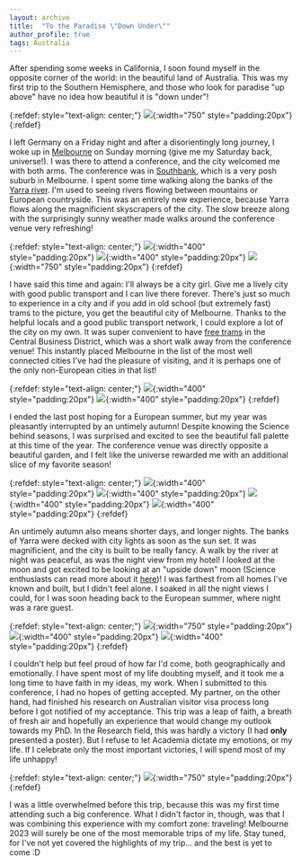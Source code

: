 ```yaml
---
layout: archive
title:  "To the Paradise \"Down Under\""
author_profile: true
tags: Australia
---
```


After spending some weeks in California, I soon found myself in the opposite corner of the world: in the beautiful land of Australia. This was my first trip to the Southern Hemisphere, and those who look for paradise "up above" have no idea how beautiful it is "down under"!

{:refdef: style="text-align: center;"}
![](/images/Melbourne1_1.jpg){:width="750" style="padding:20px"}
{:refdef}

I left Germany on a Friday night and after a disorientingly long journey, I woke up in [Melbourne](https://en.wikipedia.org/wiki/Melbourne) on Sunday morning (give me my Saturday back, universe!). I was there to attend a conference, and the city welcomed me with both arms. The conference was in [Southbank](https://en.wikipedia.org/wiki/Southbank,_Victoria), which is a very posh suburb in Melbourne. I spent some time walking along the banks of the [Yarra river](https://en.wikipedia.org/wiki/Yarra_River). I'm used to seeing rivers flowing between mountains or European countryside. This was an entirely new experience, because Yarra flows along the magnificient skyscrapers of the city. The slow breeze along with the surprisingly sunny weather made walks around the conference venue very refreshing!

{:refdef: style="text-align: center;"}
![](/images/Melbourne1_2.jpg){:width="400" style="padding:20px"}
![](/images/Melbourne1_3.jpg){:width="400" style="padding:20px"}
![](/images/Melbourne1_4.jpg){:width="750" style="padding:20px"}
{:refdef}

I have said this time and again: I'll always be a city girl. Give me a lively city with good public transport and I can live there forever. There's just so much to experience in a city and if you add in old school (but extremely fast) trams to the picture, you get the beautiful city of Melbourne. Thanks to the helpful locals and a good public transport network, I could explore a lot of the city on my own. It was super convenient to have [free trams](https://www.ptv.vic.gov.au/assets/PDFs/Maps/Network-maps/5b4a3efe80/PTV-Free-Tram-Zone-Map.pdf) in the Central Business District, which was a short walk away from the conference venue! This instantly placed Melbourne in the list of the most well connected cities I've had the pleasure of visiting, and it is perhaps one of the only non-European cities in that list! 

{:refdef: style="text-align: center;"}
![](/images/Melbourne1_5.jpg){:width="400" style="padding:20px"}
![](/images/Melbourne1_6.jpg){:width="400" style="padding:20px"}
{:refdef}

I ended the last post hoping for a European summer, but my year was pleasantly interrupted by an untimely autumn! Despite knowing the Science behind seasons, I was surprised and excited to see the beautiful fall palette at this time of the year. The conference venue was directly opposite a beautiful garden, and I felt like the universe rewarded me with an additional slice of my favorite season!

{:refdef: style="text-align: center;"}
![](/images/Melbourne1_7.jpg){:width="400" style="padding:20px"}
![](/images/Melbourne1_10.jpg){:width="400" style="padding:20px"}
![](/images/Melbourne1_9.jpg){:width="400" style="padding:20px"}
![](/images/Melbourne1_8.jpg){:width="400" style="padding:20px"}
{:refdef}

An untimely autumn also means shorter days, and longer nights. The banks of Yarra were decked with city lights as soon as the sun set. It was magnificient, and the city is built to be really fancy. A walk by the river at night was peaceful, as was the night view from my hotel! I looked at the moon and got excited to be looking at an "upside down" moon (Science enthusiasts can read more about it [here](http://www.primaryhomeworkhelp.co.uk/moon/hemispheres.html))! I was farthest from all homes I've known and built, but I didn't feel alone. I soaked in all the night views I could, for I was soon heading back to the European summer, where night was a rare guest. 

{:refdef: style="text-align: center;"}
![](/images/Melbourne1_11.jpg){:width="750" style="padding:20px"}
![](/images/Melbourne1_12.jpg){:width="400" style="padding:20px"}
![](/images/Melbourne1_13.jpg){:width="400" style="padding:20px"}
{:refdef}

I couldn't help but feel proud of how far I'd come, both geographically and emotionally. I have spent most of my life doubting myself, and it took me a long time to have faith in my ideas, my work. When I submitted to this conference, I had no hopes of getting accepted. My partner, on the other hand, had finished his research on Australian visitor visa process long before I got notified of my acceptance. This trip was a leap of faith, a breath of fresh air and hopefully an experience that would change my outlook towards my PhD. In the Research field, this was hardly a victory (I had **only** presented a poster). But I refuse to let Academia dictate my emotions, or my life. If I celebrate only the most important victories, I will spend most of my life unhappy! 

{:refdef: style="text-align: center;"}
![](/images/Melbourne1_14.jpg){:width="750" style="padding:20px"}
{:refdef}

I was a little overwhelmed before this trip, because this was my first time attending such a big conference. What I didn't factor in, though, was that I was combining this experience with my comfort zone: traveling! Melbourne 2023 will surely be one of the most memorable trips of my life. Stay tuned, for I've not yet covered the highlights of my trip... and the best is yet to come :D

